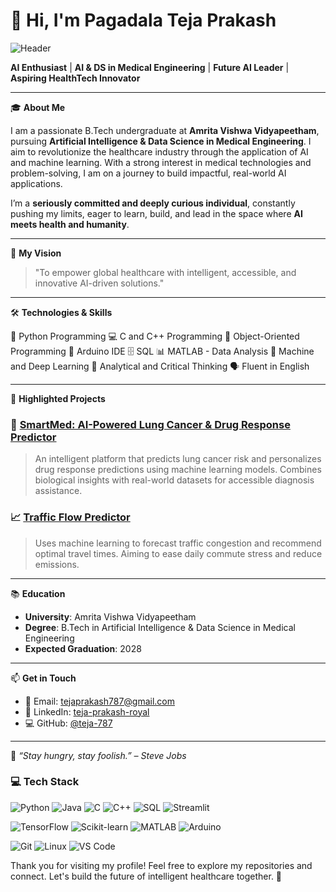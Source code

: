 # 👋 Hi, I'm **Pagadala Teja Prakash**
![Header](https://capsule-render.vercel.app/api?type=waving&color=gradient&height=200&section=header&text=Pagadala%20Teja%20Prakash%20🚀&fontSize=35&fontAlign=center&desc=AI%20in%20Medical%20Engineering%20%7C%20ML%20Researcher%20%7C%20Future%20Innovator&descAlign=center)

**AI Enthusiast** | **AI & DS in Medical Engineering** | **Future AI Leader** | **Aspiring HealthTech Innovator**

---

🎓 **About Me**

I am a passionate B.Tech undergraduate at **Amrita Vishwa Vidyapeetham**, pursuing **Artificial Intelligence & Data Science in Medical Engineering**. I aim to revolutionize the healthcare industry through the application of AI and machine learning. With a strong interest in medical technologies and problem-solving, I am on a journey to build impactful, real-world AI applications.

I’m a **seriously committed and deeply curious individual**, constantly pushing my limits, eager to learn, build, and lead in the space where **AI meets health and humanity**.

---

🚀 **My Vision**

> "To empower global healthcare with intelligent, accessible, and innovative AI-driven solutions."

---

🛠️ **Technologies & Skills**

🐍 Python Programming
💻 C and C++ Programming
🔹 Object-Oriented Programming
🔌 Arduino IDE
🗄️ SQL
📊 MATLAB - Data Analysis
🤖 Machine and Deep Learning
🧠 Analytical and Critical Thinking
🗣️ Fluent in English

---

📂 **Highlighted Projects**

### 🔬 [SmartMed: AI-Powered Lung Cancer & Drug Response Predictor](https://github.com/teja-787/SmartMed-AI)

> An intelligent platform that predicts lung cancer risk and personalizes drug response predictions using machine learning models. Combines biological insights with real-world datasets for accessible diagnosis assistance.

###

### 📈 [Traffic Flow Predictor](https://github.com/teja-787/traffic-flow-prediction)

> Uses machine learning to forecast traffic congestion and recommend optimal travel times. Aiming to ease daily commute stress and reduce emissions.

---

📚 **Education**

- **University**: Amrita Vishwa Vidyapeetham
- **Degree**: B.Tech in Artificial Intelligence & Data Science in Medical Engineering
- **Expected Graduation**: 2028

---

📫 **Get in Touch**

- 📧 Email: [tejaprakash787@gmail.com](mailto\:tejaprakash787@gmail.com)
- 💼 LinkedIn: [teja-prakash-royal](https://in.linkedin.com/in/teja-prakash-royal-a765a832b)
- 💻 GitHub: [@teja-787](https://github.com/teja-787)

---

🌟 *“Stay hungry, stay foolish.” – Steve Jobs*

### 💻 Tech Stack

![Python](https://img.shields.io/badge/Python-14354C?style=for-the-badge&logo=python&logoColor=white)
![Java](https://img.shields.io/badge/Java-ED8B00?style=for-the-badge&logo=openjdk&logoColor=white)
![C](https://img.shields.io/badge/C-00599C?style=for-the-badge&logo=c&logoColor=white)
![C++](https://img.shields.io/badge/C++-00599C?style=for-the-badge&logo=c%2B%2B&logoColor=white)
![SQL](https://img.shields.io/badge/SQL-4479A1?style=for-the-badge&logo=mysql&logoColor=white)
![Streamlit](https://img.shields.io/badge/Streamlit-FF4B4B?style=for-the-badge&logo=streamlit&logoColor=white)

![TensorFlow](https://img.shields.io/badge/TensorFlow-FF6F00?style=for-the-badge&logo=tensorflow&logoColor=white)
![Scikit-learn](https://img.shields.io/badge/Scikit--learn-F7931E?style=for-the-badge&logo=scikit-learn&logoColor=white)
![MATLAB](https://img.shields.io/badge/MATLAB-0076A8?style=for-the-badge&logo=mathworks&logoColor=white)
![Arduino](https://img.shields.io/badge/Arduino-00979D?style=for-the-badge&logo=arduino&logoColor=white)

![Git](https://img.shields.io/badge/Git-F05032?style=for-the-badge&logo=git&logoColor=white)
![Linux](https://img.shields.io/badge/Linux-FCC624?style=for-the-badge&logo=linux&logoColor=black)
![VS Code](https://img.shields.io/badge/VS%20Code-007ACC?style=for-the-badge&logo=visual-studio-code&logoColor=white)


Thank you for visiting my profile! Feel free to explore my repositories and connect. Let's build the future of intelligent healthcare together. 🚀

